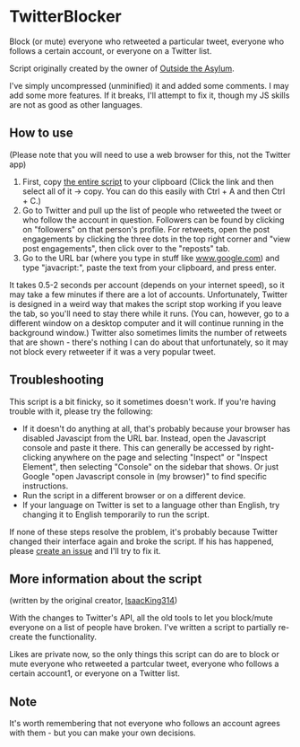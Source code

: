 # TwitterBlocker
Block (or mute) everyone who retweeted a particular tweet, everyone who follows a certain account, or everyone on a Twitter list.

Script originally created by the owner of [Outside the Asylum](https://outsidetheasylum.blog/twitter-blocker/).

I've simply uncompressed (unminified) it and added some comments. I may add some more features. If it breaks, I'll attempt to fix it, though my JS skills are not as good as other languages.

## How to use
(Please note that you will need to use a web browser for this, not the Twitter app)

1) First, copy [the entire script](https://raw.githubusercontent.com/Aida-Enna/TwitterBlocker/refs/heads/main/Block.js) to your clipboard (Click the link and then select all of it -> copy. You can do this easily with Ctrl + A and then Ctrl + C.)
2) Go to Twitter and pull up the list of people who retweeted the tweet or who follow the account in question. Followers can be found by clicking on "followers" on that person's profile. For retweets, open the post engagements by clicking the three dots in the top right corner and "view post engagements", then click over to the "reposts" tab.
3) Go to the URL bar (where you type in stuff like www.google.com) and type "javacript:", paste the text from your clipboard, and press enter.

It takes 0.5-2 seconds per account (depends on your internet speed), so it may take a few minutes if there are a lot of accounts. Unfortunately, Twitter is designed in a weird way that makes the script stop working if you leave the tab, so you'll need to stay there while it runs. (You can, however, go to a different window on a desktop computer and it will continue running in the background window.) Twitter also sometimes limits the number of retweets that are shown - there's nothing I can do about that unfortunately, so it may not block every retweeter if it was a very popular tweet.

## Troubleshooting
This script is a bit finicky, so it sometimes doesn't work. If you're having trouble with it, please try the following:

- If it doesn't do anything at all, that's probably because your browser has disabled Javascipt from the URL bar. Instead, open the Javascript console and paste it there. This can generally be accessed by right-clicking anywhere on the page and selecting "Inspect" or "Inspect Element", then selecting "Console" on the sidebar that shows. Or just Google "open Javascript console in (my browser)" to find specific instructions.
- Run the script in a different browser or on a different device.
- If your language on Twitter is set to a language other than English, try changing it to English temporarily to run the script.

If none of these steps resolve the problem, it's probably because Twitter changed their interface again and broke the script. If his has happened, please [create an issue](https://github.com/Aida-Enna/TwitterBlocker/issues) and I'll try to fix it.

## More information about the script
(written by the original creator, [IsaacKing314](https://x.com/IsaacKing314))

With the changes to Twitter's API, all the old tools to let you block/mute everyone on a list of people have broken. I've written a script to partially re-create the functionality.

Likes are private now, so the only things this script can do are to block or mute everyone who retweeted a partcular tweet, everyone who follows a certain account1, or everyone on a Twitter list.

## Note
It's worth remembering that not everyone who follows an account agrees with them - but you can make your own decisions.
